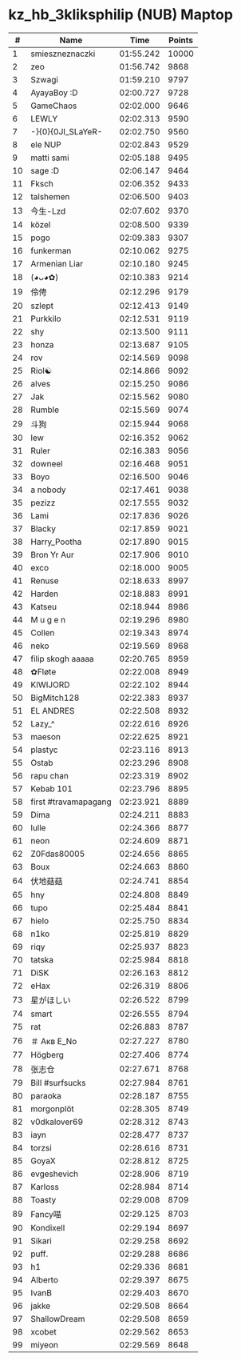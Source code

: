 # kz_hb_3kliksphilip (NUB) Maptop

|  # | Name | Time | Points |
|-------------- | -------------- | -------------- | -------------- | 
| 1 | smieszneznaczki | 01:55.242 | 10000 | 
| 2 | zeo | 01:56.742 | 9868 | 
| 3 | Szwagi | 01:59.210 | 9797 | 
| 4 | AyayaBoy :D | 02:00.727 | 9728 | 
| 5 | GameChaos | 02:02.000 | 9646 | 
| 6 | LEWLY | 02:02.313 | 9590 | 
| 7 | -}{0}{0JI_SLaYeR- | 02:02.750 | 9560 | 
| 8 | ele NUP | 02:02.843 | 9529 | 
| 9 | matti sami | 02:05.188 | 9495 | 
| 10 | sage :D | 02:06.147 | 9464 | 
| 11 | Fksch | 02:06.352 | 9433 | 
| 12 | talshemen | 02:06.500 | 9403 | 
| 13 | 今生-Lzd | 02:07.602 | 9370 | 
| 14 | közel | 02:08.500 | 9339 | 
| 15 | pogo | 02:09.383 | 9307 | 
| 16 | funkerman | 02:10.062 | 9275 | 
| 17 | Armenian Liar | 02:10.180 | 9245 | 
| 18 | (◕ᴗ◕✿) | 02:10.383 | 9214 | 
| 19 | 伶俜 | 02:12.296 | 9179 | 
| 20 | szlept | 02:12.413 | 9149 | 
| 21 | Purkkilo | 02:12.531 | 9119 | 
| 22 | shy | 02:13.500 | 9111 | 
| 23 | honza | 02:13.687 | 9105 | 
| 24 | rov | 02:14.569 | 9098 | 
| 25 | Riol☯ | 02:14.866 | 9092 | 
| 26 | alves | 02:15.250 | 9086 | 
| 27 | Jak | 02:15.562 | 9080 | 
| 28 | Rumble | 02:15.569 | 9074 | 
| 29 | 斗狗 | 02:15.944 | 9068 | 
| 30 | lew | 02:16.352 | 9062 | 
| 31 | Ruler | 02:16.383 | 9056 | 
| 32 | downeel | 02:16.468 | 9051 | 
| 33 | Boyo | 02:16.500 | 9046 | 
| 34 | a nobody | 02:17.461 | 9038 | 
| 35 | pezizz | 02:17.555 | 9032 | 
| 36 | Lami | 02:17.836 | 9026 | 
| 37 | Blacky | 02:17.859 | 9021 | 
| 38 | Harry_Pootha | 02:17.890 | 9015 | 
| 39 | Bron Yr Aur | 02:17.906 | 9010 | 
| 40 | exco | 02:18.000 | 9005 | 
| 41 | Renuse | 02:18.633 | 8997 | 
| 42 | Harden | 02:18.883 | 8991 | 
| 43 | Katseu | 02:18.944 | 8986 | 
| 44 | M u g e n | 02:19.296 | 8980 | 
| 45 | Collen | 02:19.343 | 8974 | 
| 46 | neko | 02:19.569 | 8968 | 
| 47 | filip skogh aaaaa | 02:20.765 | 8959 | 
| 48 | ✿Fløte | 02:22.008 | 8949 | 
| 49 | KIWIJORD | 02:22.102 | 8944 | 
| 50 | BigMitch128 | 02:22.383 | 8937 | 
| 51 | EL ANDRES | 02:22.508 | 8932 | 
| 52 | Lazy_^ | 02:22.616 | 8926 | 
| 53 | maeson | 02:22.625 | 8921 | 
| 54 | plastyc | 02:23.116 | 8913 | 
| 55 | Ostab | 02:23.296 | 8908 | 
| 56 | rapu chan | 02:23.319 | 8902 | 
| 57 | Kebab 101 | 02:23.796 | 8895 | 
| 58 | first #travamapagang | 02:23.921 | 8889 | 
| 59 | Dima | 02:24.211 | 8883 | 
| 60 | lulle | 02:24.366 | 8877 | 
| 61 | neon | 02:24.609 | 8871 | 
| 62 | Z0Fdas80005 | 02:24.656 | 8865 | 
| 63 | Boux | 02:24.663 | 8860 | 
| 64 | 伏地菇菇 | 02:24.741 | 8854 | 
| 65 | hny | 02:24.808 | 8849 | 
| 66 | tupo | 02:25.484 | 8841 | 
| 67 | hielo | 02:25.750 | 8834 | 
| 68 | n1ko | 02:25.819 | 8829 | 
| 69 | riqy | 02:25.937 | 8823 | 
| 70 | tatska | 02:25.984 | 8818 | 
| 71 | DiSK | 02:26.163 | 8812 | 
| 72 | eHax | 02:26.319 | 8806 | 
| 73 | 星がほしい | 02:26.522 | 8799 | 
| 74 | smart | 02:26.555 | 8794 | 
| 75 | rat | 02:26.883 | 8787 | 
| 76 | ＃ Акв E_No | 02:27.227 | 8780 | 
| 77 | Högberg | 02:27.406 | 8774 | 
| 78 | 张志仓 | 02:27.671 | 8768 | 
| 79 | Bill #surfsucks | 02:27.984 | 8761 | 
| 80 | paraoka | 02:28.187 | 8755 | 
| 81 | morgonplöt | 02:28.305 | 8749 | 
| 82 | v0dkalover69 | 02:28.312 | 8743 | 
| 83 | iayn | 02:28.477 | 8737 | 
| 84 | torzsi | 02:28.616 | 8731 | 
| 85 | GoyaX | 02:28.812 | 8725 | 
| 86 | evgeshevich | 02:28.906 | 8719 | 
| 87 | Karloss | 02:28.984 | 8714 | 
| 88 | Toasty | 02:29.008 | 8709 | 
| 89 | Fancy喵 | 02:29.125 | 8703 | 
| 90 | Kondixell | 02:29.194 | 8697 | 
| 91 | Sikari | 02:29.258 | 8692 | 
| 92 | puff. | 02:29.288 | 8686 | 
| 93 | h1 | 02:29.336 | 8681 | 
| 94 | Alberto | 02:29.397 | 8675 | 
| 95 | IvanB | 02:29.403 | 8670 | 
| 96 | jakke | 02:29.508 | 8664 | 
| 97 | ShallowDream | 02:29.508 | 8659 | 
| 98 | xcobet | 02:29.562 | 8653 | 
| 99 | miyeon | 02:29.569 | 8648 | 

